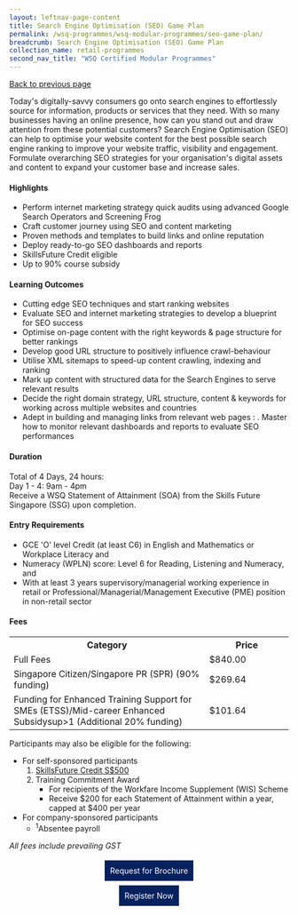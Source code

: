 ```yaml
---
layout: leftnav-page-content
title: Search Engine Optimisation (SEO) Game Plan
permalink: /wsq-programmes/wsq-modular-programmes/seo-game-plan/
breadcrumb: Search Engine Optimisation (SEO) Game Plan
collection_name: retail-programmes
second_nav_title: "WSQ Certified Modular Programmes"
---
```

<a href="#" onclick="history.go(-1)">Back to previous page</a><br>

<p>Today's digitally-savvy consumers go onto search engines to effortlessly source for information, products or services that they need. 
With so many businesses having an online presence, how can you stand out and draw attention from these potential customers? Search Engine 
Optimisation (SEO) can help to optimise your website content for the best possible search engine ranking to improve your website traffic, 
visibility and engagement. Formulate overarching SEO strategies for your organisation's digital assets and content to expand your customer 
base and increase sales.</p>

<h4>Highlights</h4>
<ul>
<li>Perform internet marketing strategy quick audits using advanced Google Search Operators and Screening Frog</li>
<li>Craft customer journey using SEO and content marketing</li>
<li>Proven methods and templates to build links and online reputation</li>
<li>Deploy ready-to-go SEO dashboards and reports</li>
<li>SkillsFuture Credit eligible</li>
<li>Up to 90% course subsidy</li>
</ul>

<h4>Learning Outcomes</h4>
<ul>
<li>Cutting edge SEO techniques and start ranking websites</li>
<li>Evaluate SEO and internet marketing strategies to develop a blueprint for SEO success</li>
<li>Optimise on-page content with the right keywords & page structure for better rankings</li>
<li>Develop good URL structure to positively influence crawl-behaviour</li>
<li>Utilise XML sitemaps to speed-up content crawling, indexing and ranking</li>
<li>Mark up content with structured data for the Search Engines to serve relevant results</li>
<li>Decide the right domain strategy, URL structure, content & keywords for working across multiple websites and countries</li>
<li>Adept in building and managing links from relevant web pages : . Master how to monitor relevant dashboards and reports to evaluate SEO performances</li>
</ul>

<h4>Duration</h4>
<p>
Total of 4 Days, 24 hours:<br>
Day 1 - 4: 9am - 4pm <br>
Receive a WSQ Statement of Attainment (SOA) from the Skills Future Singapore (SSG) upon completion.<br>
</p>

<h4>Entry Requirements</h4>
<ul>
<li>GCE 'O' level Credit (at least C6) in English and Mathematics or Workplace Literacy and</li>
<li>Numeracy (WPLN) score: Level 6 for Reading, Listening and Numeracy, and</li>
<li>With at least 3 years supervisory/managerial working experience in retail or Professional/Managerial/Management Executive (PME) 
position in non-retail sector</li>
</ul>

<h4>Fees</h4>

<center>
<table style="width:100%;">
<tr>
<th style="width:70%;">Category</th>
<th style="width:30%:">Price</th>
</tr>

<tr>
<td>Full Fees</td>
<td>$840.00</td>
</tr>

<tr>
<td>Singapore Citizen/Singapore PR (SPR) (90% funding)</td>
<td>$269.64</td>
</tr>

<tr>
  <td>Funding for Enhanced Training Support for SMEs (ETSS)/Mid-career Enhanced Subsidysup>1</sup> (Additional 20% funding)</td>
<td>$101.64</td>
</tr>

</table>
</center>

<p>Participants may also be eligible for the following:</p>
<ul>
  <li>For self-sponsored participants
  <ol><li><a href="/services/consultancy/funding-and-support/skillsfuture-credit">SkillsFuture Credit S$500</a></li>
    <li>Training Commitment Award
      <ul><li>For recipients of the Workfare Income Supplement (WIS) Scheme</li>
        <li>Receive $200 for each Statement of Attainment within a year, capped at $400 per year</li>
      </ul></li></ol></li>
  <li>For company-sponsored participants
    <ul><li><sup>1</sup>Absentee payroll</li></ul>
  </li>
  </ul>

<em>All fees include prevailing GST</em>

<center><a href="https://form.gov.sg/#!/5e4a462056e8230011d5d3bb" style="background-color:#06225e; border:white; color:white; padding: 10px 10px; text-align:center; display:inline-block; margin: 4px 2px; cursor:pointer;text-decoration:none;" target="_blank">Request for Brochure</a></center>

<center><a href="http://docs.google.com/forms/d/e/1FAIpQLSc5T_Fk_whLcLHW79DS80MhPcC4lP199IKDyv3w-_nr4qXJsw/viewform" style="background-color:#06225e; border:white; color:white; padding: 10px 10px; text-align:center; display:inline-block; margin: 4px 2px; cursor:pointer;text-decoration:none;" target="_blank">Register Now</a></center>
